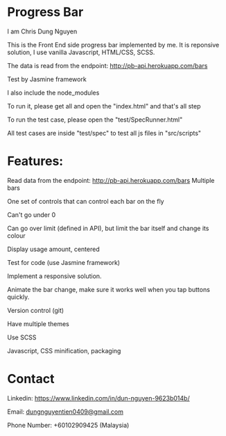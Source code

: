 # Progress Bar
I am Chris Dung Nguyen

This is the Front End side progress bar implemented by me.
It is reponsive solution, I use vanilla Javascript, HTML/CSS, SCSS.

The data is read from the endpoint: http://pb-api.herokuapp.com/bars

Test by Jasmine framework

I also include the node_modules

To run it, please get all and open the "index.html"
and that's all step

To run the test case, please open the "test/SpecRunner.html"

All test cases are inside "test/spec" to test all js files in "src/scripts"

# Features:
Read data from the endpoint: http://pb-api.herokuapp.com/bars
Multiple bars

One set of controls that can control each bar on the fly

Can't go under 0

Can go over limit (defined in API), but limit the bar itself and change its colour

Display usage amount, centered

Test for code (use Jasmine framework)

Implement a responsive solution.

Animate the bar change, make sure it works well when you tap buttons quickly.

Version control (git)

Have multiple themes

Use SCSS

Javascript, CSS minification, packaging

# Contact
Linkedin: https://www.linkedin.com/in/dun-nguyen-9623b014b/

Email: dungnguyentien0409@gmail.com

Phone Number: +60102909425 (Malaysia)
